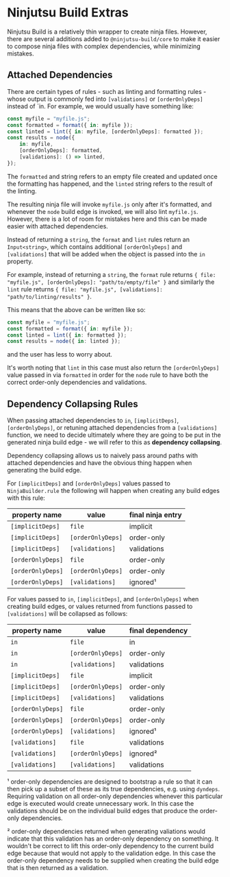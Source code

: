 # Ninjutsu Build Extras

Ninjutsu Build is a relatively thin wrapper to create ninja files. However,
there are several additions added to `@ninjutsu-build/core` to make it easier to
compose ninja files with complex dependencies, while minimizing mistakes.

## Attached Dependencies

There are certain types of rules - such as linting and formatting rules - whose
output is commonly fed into `[validations]` or `[orderOnlyDeps]` instead of `in.
For example, we would usually have something like:

```ts
const myfile = "myfile.js";
const formatted = format({ in: myfile });
const linted = lint({ in: myfile, [orderOnlyDeps]: formatted });
const results = node({
    in: myfile,
    [orderOnlyDeps]: formatted,
    [validations]: () => linted,
});
```

The `formatted` and string refers to an empty file created and updated once the
formatting has happened, and the `linted` string refers to the result of the
linting.

The resulting ninja file will invoke `myfile.js` only after it's formatted, and
whenever the `node` build edge is invoked, we will also lint `myfile.js`.
However, there is a lot of room for mistakes here and this can be made easier
with attached dependencies.

Instead of returning a `string`, the `format` and `lint` rules return an
`Input<string>`, which contains additional `[orderOnlyDeps]` and `[validations]`
that will be added when the object is passed into the `in` property.

For example, instead of returning a `string`, the `format` rule returns
`{ file: "myfile.js", [orderOnlyDeps]: "path/to/empty/file" }` and
similarly the `lint` rule returns
`{ file: "myfile.js", [validations]: "path/to/linting/results" }`.

This means that the above can be written like so:

```ts
const myfile = "myfile.js";
const formatted = format({ in: myfile });
const linted = lint({ in: formatted });
const results = node({ in: linted });
```

and the user has less to worry about.

It's worth noting that `lint` in this case must also return the
`[orderOnlyDeps]` value passed in via `formatted` in order for the `node` rule
to have both the correct order-only dependencies and validations.

## Dependency Collapsing Rules

When passing attached dependencies to `in`, `[implicitDeps]`, `[orderOnlyDeps]`,
or retuning attached dependencies from a `[validations]` function, we need to
decide ultimately where they are going to be put in the generated ninja build
edge - we will refer to this as **dependency collapsing**.

Dependency collapsing allows us to naively pass around paths with attached
dependencies and have the obvious thing happen when generating the build edge.

For `[implicitDeps]` and `[orderOnlyDeps]` values passed to `NinjaBuilder.rule`
the following will happen when creating any build edges with this rule:

| property name     | value             | final ninja entry |
| ----------------- | ----------------- | ----------------- |
| `[implicitDeps]`  | `file`            | implicit          |
| `[implicitDeps]`  | `[orderOnlyDeps]` | order-only        |
| `[implicitDeps]`  | `[validations]`   | validations       |
| `[orderOnlyDeps]` | `file`            | order-only        |
| `[orderOnlyDeps]` | `[orderOnlyDeps]` | order-only        |
| `[orderOnlyDeps]` | `[validations]`   | ignored¹          |

For values passed to `in`, `[implicitDeps]`, and `[orderOnlyDeps]` when creating
build edges, or values returned from functions passed to `[validations]` will be
collapsed as follows:

| property name     | value             | final dependency  |
| ----------------- | ----------------- | ----------------- |
| `in`              | `file`            | in                |
| `in`              | `[orderOnlyDeps]` | order-only        |
| `in`              | `[validations]`   | validations       |
| `[implicitDeps]`  | `file`            | implicit          |
| `[implicitDeps]`  | `[orderOnlyDeps]` | order-only        |
| `[implicitDeps]`  | `[validations]`   | validations       |
| `[orderOnlyDeps]` | `file`            | order-only        |
| `[orderOnlyDeps]` | `[orderOnlyDeps]` | order-only        |
| `[orderOnlyDeps]` | `[validations]`   | ignored¹          |
| `[validations]`   | `file`            | validations       |
| `[validations]`   | `[orderOnlyDeps]` | ignored²          |
| `[validations]`   | `[validations]`   | validations       |

¹ order-only dependencies are designed to bootstrap a rule so that it can then
pick up a subset of these as its true dependencies, e.g. using `dyndeps`.
Requiring validation on all order-only dependencies whenever this particular
edge is executed would create unnecessary work.  In this case the validations
should be on the individual build edges that produce the order-only
dependencies.

² order-only dependencies returned when generating valiations would indicate
that this validation has an order-only dependency on something. It wouldn't be
correct to lift this order-only dependency to the current build edge because
that would not apply to the validation edge. In this case the order-only
dependency needs to be supplied when creating the build edge that is then
returned as a validation.
